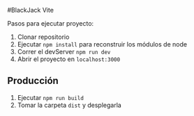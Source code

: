 
#BlackJack Vite


Pasos para ejecutar proyecto:

1. Clonar repositorio
2. Ejecutar ``` npm install ``` para reconstruir los módulos de node
3. Correr el devServer ```npm run dev ```
4. Abrir el proyecto en ```localhost:3000 ``` 

## Producción

1. Ejecutar ```npm run build ```
2. Tomar la carpeta ```dist``` y desplegarla